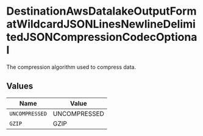 # DestinationAwsDatalakeOutputFormatWildcardJSONLinesNewlineDelimitedJSONCompressionCodecOptional

The compression algorithm used to compress data.


## Values

| Name           | Value          |
| -------------- | -------------- |
| `UNCOMPRESSED` | UNCOMPRESSED   |
| `GZIP`         | GZIP           |
